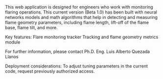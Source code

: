 This web application is designed for engineers who work with monitoring flaring operations.
This current version (Beta 1.0) has been built with neural networks models and math algorithms that help in detecting
and measuring flame geometry parameters, including flame length, lift-off of the flame base, flame tilt, 
and more.


Key features:
Flare monitoring tracker
Tracking and flame geometry metrics module

For further information, please contact Ph.D. Eng. Luis Alberto Quezada Llanos

Deployment considerations:
To adjust tuning parameters in the current code, request previously authorized access.